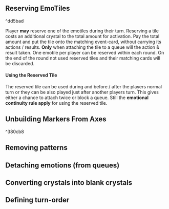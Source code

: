 ## Reserving EmoTiles
^dd5bad

Player **may** reserve one of the emotiles during their turn. Reserving a tile costs an additional crystal to the total amount for activation. Pay the total amount and put the tile onto the matching event-card, without carrying its actions / results. **Only** when attaching the tile to a queue will the action & result taken. One emotile per player can be reserved within each round. On the end of the round not used reserved tiles and their matching cards will be discarded.
#### Using the Reserved Tile

The reserved tile can be used during and before / after the players normal turn or they can be also played just after another players turn. This gives either a chance to attach twice or block a queue. Still the **emotional continuity rule apply** for using the reserved tile.
## Unbuilding Markers From Axes
^380cb8


## Removing patterns

## Detaching emotions (from queues)

## Converting crystals into blank crystals

## Defining turn-order